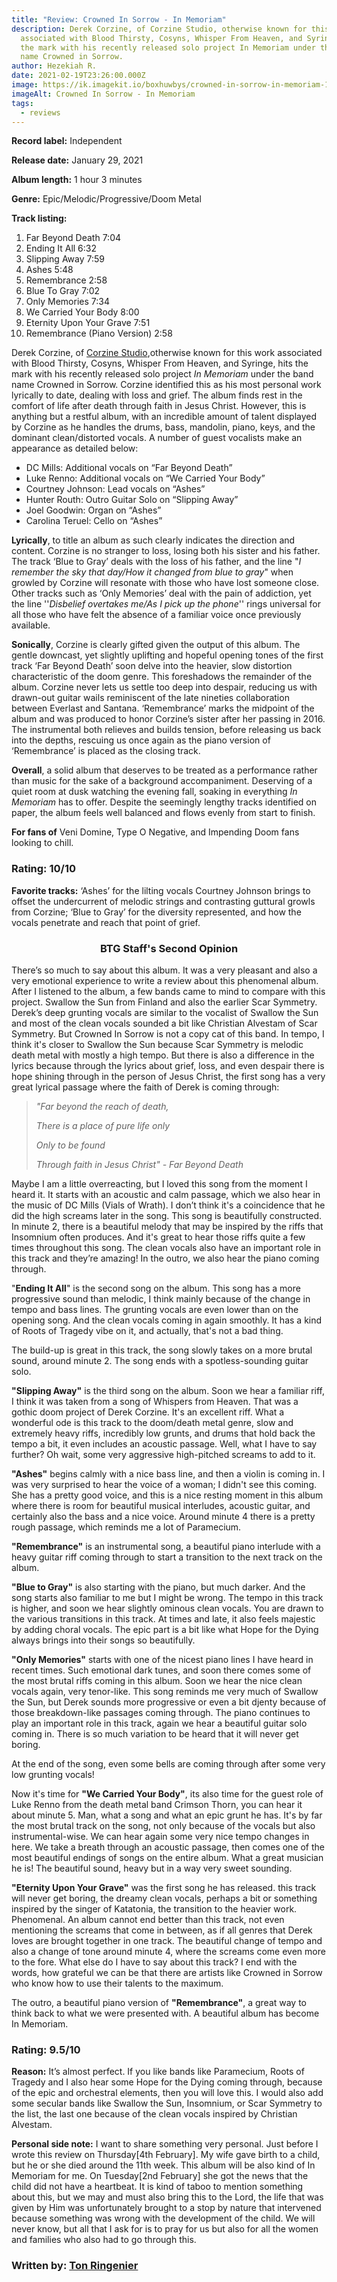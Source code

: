 ```yaml
---
title: "Review: Crowned In Sorrow - In Memoriam"
description: Derek Corzine, of Corzine Studio, otherwise known for this work
  associated with Blood Thirsty, Cosyns, Whisper From Heaven, and Syringe, hits
  the mark with his recently released solo project In Memoriam under the band
  name Crowned in Sorrow.
author: Hezekiah R.
date: 2021-02-19T23:26:00.000Z
image: https://ik.imagekit.io/boxhuwbys/crowned-in-sorrow-in-memoriam-1.webp
imageAlt: Crowned In Sorrow - In Memoriam
tags:
  - reviews
---
```

**Record label:** Independent

**Release date:**  January 29, 2021

**Album length:** 1 hour 3 minutes

**Genre:** Epic/Melodic/Progressive/Doom Metal

**Track listing:**

1. Far Beyond Death  7:04
2. Ending It All   6:32
3. Slipping Away   7:59
4. Ashes   5:48
5. Remembrance  2:58
6. Blue To Gray   7:02
7. Only Memories  7:34
8. We Carried Your Body   8:00
9. Eternity Upon Your Grave  7:51
10. Remembrance (Piano Version)  2:58

Derek Corzine, of [Corzine Studio](https://web.archive.org/web/20210222193723/https://soundcloud.com/corzinestudio)[](https://web.archive.org/web/20210222193723/https://soundcloud.com/corzinestudio),otherwise known for this work associated with Blood Thirsty, Cosyns, Whisper From Heaven, and Syringe, hits the mark with his recently 
released solo project *In Memoriam* under the band name Crowned in Sorrow. Corzine identified this as his most personal work lyrically to date, dealing with loss and grief. The album finds rest in the comfort of life after death through faith in Jesus Christ. However, this is anything but a restful album, with an incredible amount of talent 
displayed by Corzine as he handles the drums, bass, mandolin, piano,  keys, and the dominant clean/distorted vocals. A number of guest 
vocalists make an appearance as detailed below:

* DC Mills: Additional vocals on “Far Beyond Death”
* Luke Renno: Additional vocals on “We Carried Your Body”
* Courtney Johnson: Lead vocals on “Ashes”
* Hunter Routh: Outro Guitar Solo on “Slipping Away”
* Joel Goodwin: Organ on “Ashes”
* Carolina Teruel: Cello on “Ashes”

**Lyrically**, to title an album as such clearly indicates the direction and content. 
Corzine is no stranger to loss, losing both his sister and his father. 
The track ‘Blue to Gray’ deals with the loss of his father, and the line
 "*I remember the sky that day/How it changed from blue to gray*"
 when growled by Corzine will resonate with those who have lost someone 
close. Other tracks such as ‘Only Memories’ deal with the pain of 
addiction, yet the line ''*Disbelief overtakes me/As I pick up the phone*'' rings universal for all those who have felt the absence of a familiar voice once previously available.

**Sonically**, Corzine is clearly gifted given the output of this album. The gentle 
downcast, yet slightly uplifting and hopeful opening tones of the first 
track ‘Far Beyond Death’ soon delve into the heavier, slow distortion 
characteristic of the doom genre. This foreshadows the remainder of the 
album. Corzine never lets us settle too deep into despair, reducing us 
with drawn-out guitar wails reminiscent of the late nineties 
collaboration between Everlast and Santana. ‘Remembrance’ marks the 
midpoint of the album and was produced to honor Corzine’s sister after 
her passing in 2016. The instrumental both relieves and builds tension, 
before releasing us back into the depths, rescuing us once again as the 
piano version of ‘Remembrance’ is placed as the closing track.

**Overall**, a solid album that deserves to be treated as a performance rather than 
music for the sake of a background accompaniment. Deserving of a quiet 
room at dusk watching the evening fall, soaking in everything *In Memoriam*
 has to offer. Despite the seemingly lengthy tracks identified on paper,
 the album feels well balanced and flows evenly from start to finish.

**For fans of** Veni Domine, Type O Negative, and Impending Doom fans looking to chill.

### Rating: 10/10



**Favorite tracks:** ‘Ashes’ for the lilting vocals Courtney Johnson brings to offset the 
undercurrent of melodic strings and contrasting guttural growls from 
Corzine; ‘Blue to Gray’ for the diversity represented, and how the 
vocals penetrate and reach that point of grief.






### <div style="text-align:center;">BTG Staff's Second Opinion</div>

There’s so much to say about this album. It was a very pleasant and also a very
 emotional experience to write a review about this phenomenal album. 
After I listened to the album, a few bands came to mind to compare with 
this project. Swallow the Sun from Finland and also the earlier Scar 
Symmetry. Derek’s deep grunting vocals are similar to the vocalist of 
Swallow the Sun and most of the clean vocals sounded a bit like 
Christian Alvestam of Scar Symmetry. But Crowned In Sorrow is not a copy
 cat of this band. In tempo, I think it's closer to Swallow the Sun 
because Scar Symmetry is melodic death metal with mostly a high tempo. 
But there is also a difference in the lyrics because through the lyrics 
about grief, loss, and even despair there is hope shining through in the
 person of Jesus Christ, the first song has a very great lyrical passage
 where the faith of Derek is coming through:

> *"Far beyond the reach of death,*
>
> *There is a place of pure life only*
>
> *Only to be found*
>
> *Through faith in Jesus Christ" - Far Beyond Death*

Maybe
 I am a little overreacting, but I loved this song from the moment I 
heard it. It starts with an acoustic and calm passage, which we also 
hear in the music of DC Mills (Vials of Wrath). I don’t think it's a 
coincidence that he did the high screams later in the song. This song is
 beautifully constructed. In minute 2, there is a beautiful melody that 
may be inspired by the riffs that Insomnium often produces. And it's 
great to hear those riffs quite a few times throughout this song. The 
clean vocals also have an important role in this track and they’re 
amazing! In the outro, we also hear the piano coming through.

"**Ending It All**"
 is the second song on the album. This song has a more progressive sound
 than melodic, I think mainly because of the change in tempo and bass 
lines. The grunting vocals are even lower than on the opening song. And 
the clean vocals coming in again smoothly. It has a kind of Roots of 
Tragedy vibe on it, and actually, that's not a bad thing.

The 
build-up is great in this track, the song slowly takes on a more brutal 
sound, around minute 2. The song ends with a spotless-sounding guitar 
solo.

**"Slipping Away"** is the third song on the 
album. Soon we hear a familiar riff, I think it was taken from a song of
 Whispers from Heaven. That was a gothic doom project of Derek Corzine. 
It's an excellent riff. What a wonderful ode is this track to the 
doom/death metal genre, slow and extremely heavy riffs, incredibly low 
grunts, and drums that hold back the tempo a bit, it even includes an 
acoustic passage. Well, what I have to say further? Oh wait, some very 
aggressive high-pitched screams to add to it.

**"Ashes"**
 begins calmly with a nice bass line, and then a violin is coming in. I 
was very surprised to hear the voice of a woman; I didn't see this 
coming. She has a pretty good voice, and this is a nice resting moment 
in this album where there is room for beautiful musical interludes, 
acoustic guitar, and certainly also the bass and a nice voice. Around 
minute 4 there is a pretty rough passage, which reminds me a lot of 
Paramecium.

**"Remembrance"** is an instrumental 
song, a beautiful piano interlude with a heavy guitar riff coming 
through to start a transition to the next track on the album.

**"Blue to Gray"**
 is also starting with the piano, but much darker. And the song starts 
also familiar to me but I might be wrong. The tempo in this track is 
higher, and soon we hear slightly ominous clean vocals. You are drawn to
 the various transitions in this track. At times and late, it also feels
 majestic by adding choral vocals. The epic part is a bit like what Hope
 for the Dying always brings into their songs so beautifully.

**"Only Memories"**
 starts with one of the nicest piano lines I have heard in recent times.
 Such emotional dark tunes, and soon there comes some of the most brutal
 riffs coming in this album. Soon we hear the nice clean vocals again, 
very tenor-like. This song reminds me very much of Swallow the Sun, but 
Derek sounds more progressive or even a bit djenty because of those 
breakdown-like passages coming through. The piano continues to play an 
important role in this track, again we hear a beautiful guitar solo 
coming in. There is so much variation to be heard that it will never get
 boring.

At the end of the song, even some bells are coming through after some very low grunting vocals!

Now it's time for **"We Carried Your Body"**,
 its also time for the guest role of Luke Renno from the death metal 
band Crimson Thorn, you can hear it about minute 5. Man, what a song and
 what an epic grunt he has. It's by far the most brutal track on the 
song, not only because of the vocals but also instrumental-wise. We can 
hear again some very nice tempo changes in here. We take a breath 
through an acoustic passage, then comes one of the most beautiful 
endings of songs on the entire album. What a great musician he is! The 
beautiful sound, heavy but in a way very sweet sounding.

**"Eternity Upon Your Grave"**
 was the first song he has released. this track will never get boring, 
the dreamy clean vocals, perhaps a bit or something inspired by the 
singer of Katatonia, the transition to the heavier work. Phenomenal. An 
album cannot end better than this track, not even mentioning the screams
 that come in between, as if all genres that Derek loves are brought 
together in one track. The beautiful change of tempo and also a change 
of tone around minute 4, where the screams come even more to the fore. 
What else do I have to say about this track? I end with the words, how 
grateful we can be that there are artists like Crowned in Sorrow who 
know how to use their talents to the maximum.

The outro, a beautiful piano version of **"Remembrance"**, a great way to think back to what we were presented with. A beautiful album has become In Memoriam.

### Rating: 9.5/10



**Reason:** It’s almost perfect. If you like bands like Paramecium, Roots of 
Tragedy and I also hear some Hope for the Dying coming through, because
 of the epic and orchestral elements, then you will love this. I would 
also add some secular bands like Swallow the Sun, Insomnium, or Scar 
Symmetry to the list, the last one because of the clean vocals inspired 
by Christian Alvestam.

**Personal side note:** I want to share 
something very personal. Just before I wrote this review on Thursday\[4th
 February]. My wife gave birth to a child, but he or she died around the
 11th week. This album will be also kind of In Memoriam for me. On 
Tuesday\[2nd February] she got the news that the child did not have a 
heartbeat. It is kind of taboo to mention something about this, but we 
may and must also bring this to the Lord, the life that was given by Him
 was unfortunately brought to a stop by nature that intervened because 
something was wrong with the development of the child. We will never 
know, but all that I ask for is to pray for us but also for all the 
women and families who also had to go through this.

### Written by: [Ton Ringenier](https://web.archive.org/web/20210222193723/https://web.facebook.com/ChristianmetalHorde/)

   [](https://web.archive.org/web/20210222193723/https://soundcloud.com/corzinestudio)

